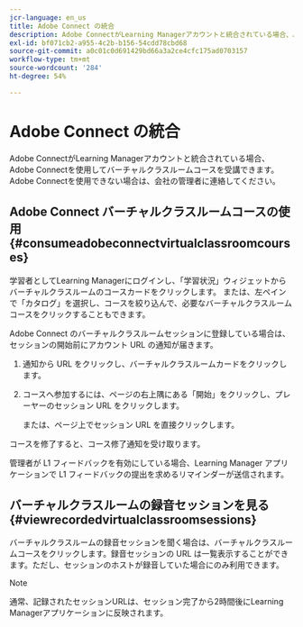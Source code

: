 ```yaml
---
jcr-language: en_us
title: Adobe Connect の統合
description: Adobe ConnectがLearning Managerアカウントと統合されている場合、Adobe Connectを使用してバーチャルクラスルームコースを受講できます。 Adobe Connectを使用できない場合は、会社の管理者に連絡してください。
exl-id: bf071cb2-a955-4c2b-b156-54cdd78cbd68
source-git-commit: a0c01c0d691429bd66a3a2ce4cfc175ad0703157
workflow-type: tm+mt
source-wordcount: '284'
ht-degree: 54%

---
```


# Adobe Connect の統合

Adobe ConnectがLearning Managerアカウントと統合されている場合、Adobe Connectを使用してバーチャルクラスルームコースを受講できます。 Adobe Connectを使用できない場合は、会社の管理者に連絡してください。

## Adobe Connect バーチャルクラスルームコースの使用 {#consumeadobeconnectvirtualclassroomcourses}

学習者としてLearning Managerにログインし、「学習状況」ウィジェットからバーチャルクラスルームのコースカードをクリックします。 または、左ペインで「カタログ」を選択し、コースを絞り込んで、必要なバーチャルクラスルームコースをクリックすることもできます。

Adobe Connect のバーチャルクラスルームセッションに登録している場合は、セッションの開始前にアカウント URL の通知が届きます。

1. 通知から URL をクリックし、バーチャルクラスルームカードをクリックします。
1. コースへ参加するには、ページの右上隅にある「開始」をクリックし、プレーヤーのセッション URL をクリックします。

   または、ページ上でセッション URL を直接クリックします。

コースを修了すると、コース修了通知を受け取ります。

管理者が L1 フィードバックを有効にしている場合、Learning Manager アプリケーションで L1 フィードバックの提出を求めるリマインダーが送信されます。

## バーチャルクラスルームの録音セッションを見る {#viewrecordedvirtualclassroomsessions}

バーチャルクラスルームの録音セッションを聞く場合は、バーチャルクラスルームコースをクリックします。録音セッションの URL は一覧表示することができます。ただし、セッションのホストが録音していた場合にのみ利用できます。

>[!NOTE]
>
>通常、記録されたセッションURLは、セッション完了から2時間後にLearning Managerアプリケーションに反映されます。
